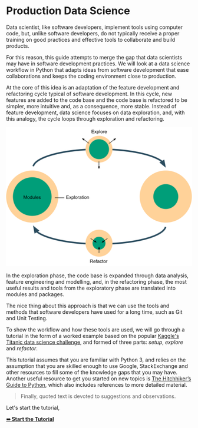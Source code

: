 # Production Data Science

<!--Why-->

Data scientist, like software developers, implement tools using computer code, but, unlike software developers, do not typically receive a proper training on good practices and effective tools to collaborate and build products.

<!--What-->

For this reason, this guide attempts to merge the gap that data scientists may have in software development practices. We will look at a data science workflow in Python that adapts ideas from software development that ease collaborations and keeps the coding environment close to production.

<!--How-->

At the core of this idea is an adaptation of the feature development and refactoring cycle typical of software development. In this cycle, new features are added to the code base and the code base is refactored to be simpler, more intuitive and, as a consequence, more stable. Instead of feature development, data science focuses on data exploration, and, with this analogy, the cycle loops through exploration and refactoring.

![exploration_refactoring_cycle](resources/explore-refactor_loop.png)

In the exploration phase, the code base is expanded through data analysis, feature engineering and modelling, and, in the refactoring phase, the most useful results and tools from the exploratory phase are translated into modules and packages.

The nice thing about this approach is that we can use the tools and methods that software developers have used for a long time, such as Git and Unit Testing.

To show the workflow and how these tools are used, we will go through a tutorial in the form of a worked example based on the popular [Kaggle's Titanic data science challenge](https://www.kaggle.com/c/titanic), and formed of three parts: *setup*, *explore* and *refactor*.

This tutorial assumes that you are familiar with Python 3, and relies on the assumption that you are skilled enough to use Google, StackExchange and other resources to fill some of the knowledge gaps that you may have. Another useful resource to get you started on new topics is [The Hitchhiker’s Guide to Python](http://docs.python-guide.org/), which also includes references to more detailed material.

> Finally, quoted text is devoted to suggestions and observations.

Let's start the tutorial,

[**➠   Start the Tutorial**](tutorial/a-setup)

